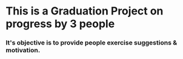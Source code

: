 # This is a Graduation Project on progress by 3 people

### It's objective is to provide people exercise suggestions & motivation.